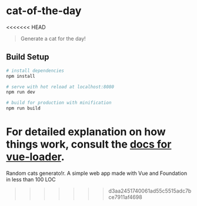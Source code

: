 # cat-of-the-day
<<<<<<< HEAD

> Generate a cat for the day!

## Build Setup

``` bash
# install dependencies
npm install

# serve with hot reload at localhost:8080
npm run dev

# build for production with minification
npm run build
```

For detailed explanation on how things work, consult the [docs for vue-loader](http://vuejs.github.io/vue-loader).
=======
Random cats generato!r. A simple web app made with Vue and Foundation in less than 100 LOC
>>>>>>> d3aa2451740061ad55c5515adc7bce7911af4698
